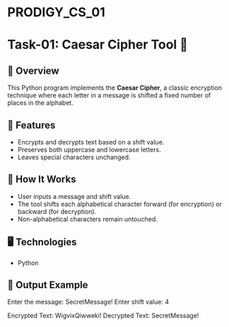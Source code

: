 # PRODIGY_CS_01
# Task-01: Caesar Cipher Tool 🔐

## 🚀 Overview
This Python program implements the **Caesar Cipher**, a classic encryption technique where each letter in a message is shifted a fixed number of places in the alphabet.

## 📌 Features
- Encrypts and decrypts text based on a shift value.
- Preserves both uppercase and lowercase letters.
- Leaves special characters unchanged.

## 🧠 How It Works
- User inputs a message and shift value.
- The tool shifts each alphabetical character forward (for encryption) or backward (for decryption).
- Non-alphabetical characters remain untouched.

## 🖥️ Technologies
- Python

## 📸 Output Example

Enter the message: SecretMessage!
Enter shift value: 4

Encrypted Text: WigvixQiwweki!
Decrypted Text: SecretMessage!


